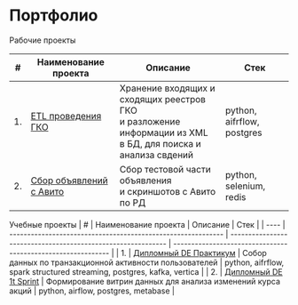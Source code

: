 # Портфолио

Рабочие проекты

| #    | Наименование проекта                | Описание                                                     | Стек                                                         |
| ---- | ------------------------------------------------------------ | ------------------------------------------------------------ | ------------------------------------------------------------ |
| 1.   | [ETL проведения ГКО](https://github.com/abdurahim-dag/gko) | Хранение входящих и сходящих реестров ГКО<br/>и разложение информации из XML<br/>в БД, для поиска и анализа свдений| python, aifrflow, postgres       |
| 2.   | [Сбор объявлений с Авито](https://github.com/abdurahim-dag/selenium_avito) | Сбор тестовой части объявления <br/>и скриншотов с Авито по РД | python, selenium, redis |


Учебные проекты
| #    | Наименование проекта                | Описание                                                     | Стек                                                         |
| ---- | ------------------------------------------------------------ | ------------------------------------------------------------ | ------------------------------------------------------------ |
| 1.   | [Дипломный DE Практикум](https://github.com/abdurahim-dag/de-project-final) | Собор данных по транзакционной активности пользователей | python, aifrflow, spark structured streaming, postgres, kafka, vertica  |
| 2.   | [Дипломный DE 1t Sprint](https://github.com/abdurahim-dag/selenium_avito) | Формирование витрин данных для анализа изменений курса акций | python, airflow, postgres, metabase |
